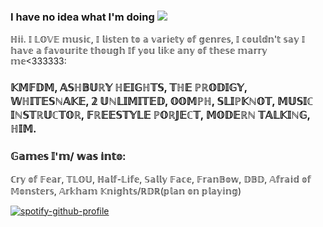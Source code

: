 ### I have no idea what I'm doing ![](https://komarev.com/ghpvc/?username=your-github-aalinus&style=for-the-badge&color=orange&label=gang)

ℍ𝕚𝕚. 𝕀 𝕃𝕆𝕍𝔼 𝕞𝕦𝕤𝕚𝕔, 𝕀 𝕝𝕚𝕤𝕥𝕖𝕟 𝕥𝕠 𝕒 𝕧𝕒𝕣𝕚𝕖𝕥𝕪 𝕠𝕗 𝕘𝕖𝕟𝕣𝕖𝕤, 𝕀 𝕔𝕠𝕦𝕝𝕕𝕟'𝕥 𝕤𝕒𝕪 𝕀 𝕙𝕒𝕧𝕖 𝕒 𝕗𝕒𝕧𝕠𝕦𝕣𝕚𝕥𝕖 𝕥𝕙𝕠𝕦𝕘𝕙 
𝕀𝕗 𝕪𝕠𝕦 𝕝𝕚𝕜𝕖 𝕒𝕟𝕪 𝕠𝕗 𝕥𝕙𝕖𝕤𝕖 𝕞𝕒𝕣𝕣𝕪 𝕞𝕖<333333: 
### 𝕂𝕄𝔽𝔻𝕄, 𝔸𝕊ℍ𝔹𝕌ℝ𝕐 ℍ𝔼𝕀𝔾ℍ𝕋𝕊, 𝕋ℍ𝔼 ℙℝ𝕆𝔻𝕀𝔾𝕐, 𝕎ℍ𝕀𝕋𝔼𝕊ℕ𝔸𝕂𝔼, 𝟚 𝕌ℕ𝕃𝕀𝕄𝕀𝕋𝔼𝔻, 𝕆𝕆𝕄ℙℍ, 𝕊𝕃𝕀ℙ𝕂ℕ𝕆𝕋, 𝕄𝕌𝕊𝕀ℂ 𝕀ℕ𝕊𝕋ℝ𝕌ℂ𝕋𝕆ℝ, 𝔽ℝ𝔼𝔼𝕊𝕋𝕐𝕃𝔼 ℙ𝕆ℝ𝕁𝔼ℂ𝕋, 𝕄𝕆𝔻𝔼ℝℕ 𝕋𝔸𝕃𝕂𝕀ℕ𝔾, ℍ𝕀𝕄. 
### 𝔾𝕒𝕞𝕖𝕤 𝕀'𝕞/ 𝕨𝕒𝕤 𝕚𝕟𝕥𝕠:
ℂ𝕣𝕪 𝕠𝕗 𝔽𝕖𝕒𝕣, 𝕋𝕃𝕆𝕌, ℍ𝕒𝕝𝕗-𝕃𝕚𝕗𝕖, 𝕊𝕒𝕝𝕝𝕪 𝔽𝕒𝕔𝕖, 𝔽𝕣𝕒𝕟𝔹𝕠𝕨, 𝔻𝔹𝔻, 𝔸𝕗𝕣𝕒𝕚𝕕 𝕠𝕗 𝕄𝕠𝕟𝕤𝕥𝕖𝕣𝕤, 𝔸𝕣𝕜𝕙𝕒𝕞 𝕂𝕟𝕚𝕘𝕙𝕥𝕤/ℝ𝔻ℝ(𝕡𝕝𝕒𝕟 𝕠𝕟 𝕡𝕝𝕒𝕪𝕚𝕟𝕘)





[![spotify-github-profile](https://spotify-github-profile.kittinanx.com/api/view?uid=1y1se75rczjdblikxczezpof9&cover_image=true&theme=default&show_offline=false&background_color=121212&interchange=false&bar_color=d17a00)](https://github.com/kittinan/spotify-github-profile)
